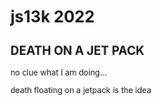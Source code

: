 

# js13k 2022

## DEATH ON A JET PACK


no clue what I am doing...

death floating on a jetpack is the idea